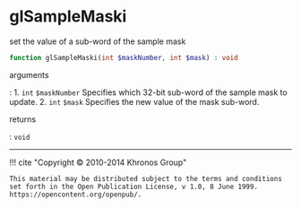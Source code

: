 # glSampleMaski
set the value of a sub-word of the sample mask

```php
function glSampleMaski(int $maskNumber, int $mask) : void
```

arguments

:    1. `int` `$maskNumber` Specifies which 32-bit sub-word of the sample mask to
    update.
    2. `int` `$mask` Specifies the new value of the mask sub-word.

returns

:    `void` 

---
     

!!! cite "Copyright © 2010-2014 Khronos Group"

    This material may be distributed subject to the terms and conditions set forth in the Open Publication License, v 1.0, 8 June 1999. https://opencontent.org/openpub/.